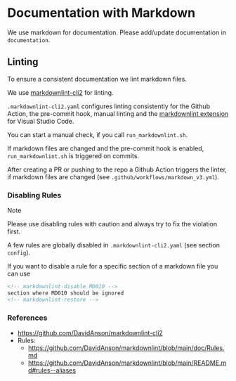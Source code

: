 # Documentation with Markdown

We use markdown for documentation. Please add/update documentation in `documentation`.

## Linting

To ensure a consistent documentation we lint markdown files.

We use [markdownlint-cli2](https://github.com/DavidAnson/markdownlint-cli2) for linting.

`.markdownlint-cli2.yaml` configures linting consistently for the Github Action, the pre-commit hook, manual linting and the [markdownlint extension](https://github.com/DavidAnson/vscode-markdownlint) for Visual Studio Code.

You can start a manual check, if you call `run_markdownlint.sh`.

If markdown files are changed and the pre-commit hook is enabled, `run_markdownlint.sh` is triggered on commits.

After creating a PR or pushing to the repo a Github Action triggers the linter, if markdown files are changed (see `.github/workflows/markdown_v3.yml`).

### Disabling Rules

> [!NOTE]
> Please use disabling rules with caution and always try to fix the violation first.

A few rules are globally disabled in `.markdownlint-cli2.yaml` (see section `config`).

If you want to disable a rule for a specific section of a markdown file you can use

```markdown
<!-- markdownlint-disable MD010 -->
section where MD010 should be ignored 
<!-- markdownlint-restore -->
```

### References

* <https://github.com/DavidAnson/markdownlint-cli2>
* Rules:
  * <https://github.com/DavidAnson/markdownlint/blob/main/doc/Rules.md>
  * <https://github.com/DavidAnson/markdownlint/blob/main/README.md#rules--aliases>
